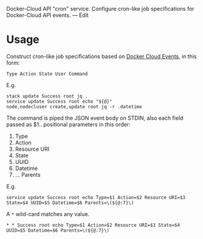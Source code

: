 Docker-Cloud API "cron" service. Configure cron-like job specifications for Docker-Cloud API events. — Edit

# Usage

Construct cron-like job specifications based on [Docker Cloud Events][], in this form:

    Type Action State User Command

E.g.

    stack update Success root jq .
    service update Success root echo "${@}"
    node,nodecluser create,update root jq -r .datetime


The command is piped the JSON event body on STDIN, also each field passed as $1.. positional parameters in this order:

1. Type
2. Action
3. Resource URI
4. State
5. UUID
6. Datetime
7. ... Parents

E.g.

    service update Success root echo Type=$1 Action=$2 Resource URI=$3 State=$4 UUID=$5 Datetime=$6 Parents=\(${@:7}\)

A `*` wild-card matches any value.

    * * Success root echo Type=$1 Action=$2 Resource URI=$3 State=$4 UUID=$5 Datetime=$6 Parents=\(${@:7}\)

[Docker Cloud Events]: https://docs.docker.com/apidocs/docker-cloud/?python#docker-cloud-event
